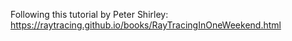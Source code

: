 Following this tutorial by Peter Shirley:
https://raytracing.github.io/books/RayTracingInOneWeekend.html
